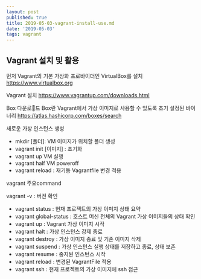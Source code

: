```yaml
---
layout: post
published: true
title: 2019-05-03-vagrant-install-use.md
date: '2019-05-03'
tags: vagrant
---
```

## Vagrant 설치 및 활용

먼저 Vagrant의 기본 가상화 프로바이더인 VirtualBox를 설치
https://www.virtualbox.org

Vagrant 설치
https://www.vagrantup.com/downloads.html

Box 다운로드
Box란 Vagrant에서 가상 이미지로 사용할 수 있도록 초기 설정된 바이너리
https://atlas.hashicorp.com/boxes/search

새로운 가상 인스턴스 생성

- mkdir [폴더]: VM 이미지가 위치할 폴더 생성
- vagrant init [이미지] : 초기화
- vagrant up VM 실행
- vagrant half VM poweroff
- vagrant reload : 재기동 Vagrantfile 변경 적용


vagrant 주요command


vagrant -v : 버전 확인
- vagrant status : 현재 프로젝트의 가상 이미지 상태 요약
- vagrant global-status : 호스트 머신 전체의 Vagrant 가상 이미지들의 상태 확인
- vagrant up : Vagrant 가상 이미지 시작
- vagrant halt : 가상 인스턴스 강제 종료
- vagrant destroy : 가상 이미지 종료 및 기존 이미지 삭제
- vagrant suspend : 가상 인스턴스 실행 상태를 저장하고 종료, 상태 보존
- vagrant resume : 중지된 인스턴스 시작
- vagrant reload : 변경된 VagrantFile 적용
- vagrant ssh : 현재 프로젝트의 가상 이미지에 ssh 접근
